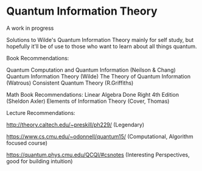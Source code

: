 # Quantum Information Theory 
A work in progress 

Solutions to Wilde's Quantum Information Theory mainly for self study, but hopefully it'll be of use to those who want to learn about all things quantum. 

Book Recommendations: 

Quantum Computation and Quantum Information (Neilson & Chang) 
Quantum Information Theory (Wilde)
The Theory of Quantum Information (Watrous)
Consistent Quantum Theory (R.Griffiths) 

Math Book Recommendations: 
Linear Algebra Done Right 4th Edition (Sheldon Axler) 
Elements of Information Theory (Cover, Thomas) 

Lecture Recommendations: 

http://theory.caltech.edu/~preskill/ph229/ (Legendary) 

https://www.cs.cmu.edu/~odonnell/quantum15/ (Computational, Algorithm focused course)

https://quantum.phys.cmu.edu/QCQI/#csnotes (Interesting Perspectives, good for building intuition)

